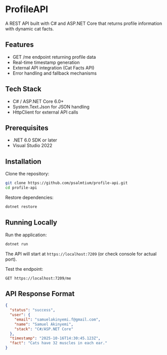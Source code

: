# ProfileAPI

A REST API built with C# and ASP.NET Core that returns profile information with dynamic cat facts.

## Features

- GET /me endpoint returning profile data
- Real-time timestamp generation
- External API integration (Cat Facts API)
- Error handling and fallback mechanisms

## Tech Stack

- C# / ASP.NET Core 6.0+
- System.Text.Json for JSON handling
- HttpClient for external API calls

## Prerequisites

- .NET 6.0 SDK or later
- Visual Studio 2022

## Installation

Clone the repository:
```bash
git clone https://github.com/psalmtium/profile-api.git
cd profile-api
```

Restore dependencies:
```bash
dotnet restore
```

## Running Locally

Run the application:
```bash
dotnet run
```

The API will start at `https://localhost:7209` (or check console for actual port).

Test the endpoint:
```
GET https://localhost:7209/me
```

## API Response Format
```json
{
  "status": "success",
  "user": {
    "email": "samuelakinyemi.f@gmail.com",
    "name": "Samuel Akinyemi",
    "stack": "C#/ASP.NET Core"
  },
  "timestamp": "2025-10-16T14:30:45.123Z",
  "fact": "Cats have 32 muscles in each ear."
}
